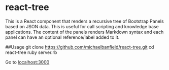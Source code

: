 # react-tree

This is a React component that renders a recursive tree of Bootstrap Panels based on JSON data. This is useful for call scripting and knowledge base applications.
The content of the panels renders Markdown syntax and each panel can have an optional reference/label added to it.


##Usage
    git clone https://github.com/michaelbanfield/react-tree.git
    cd react-tree
    ruby server.rb

Go to [localhost:3000](http://localhost:3000/)
